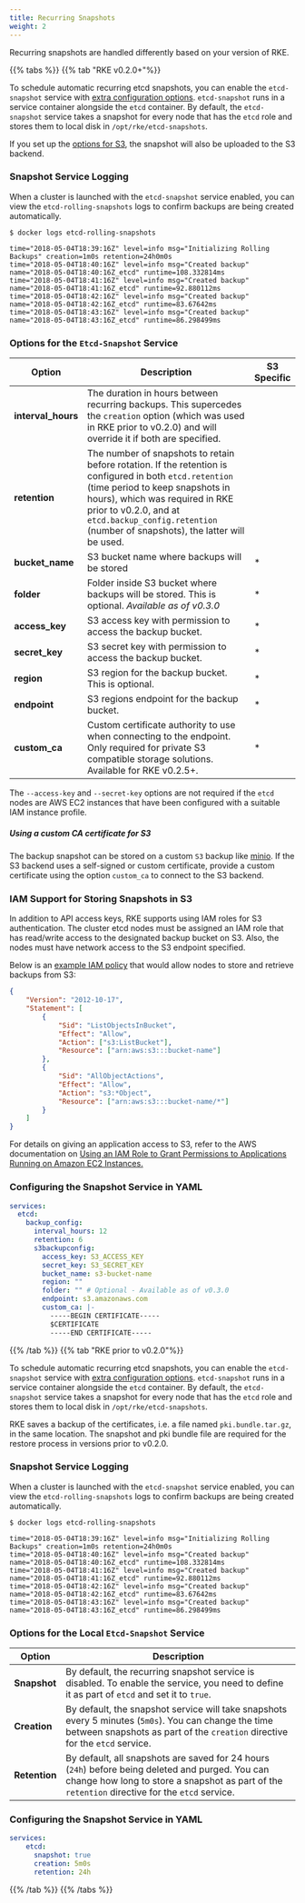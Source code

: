 ```yaml
---
title: Recurring Snapshots
weight: 2
---
```


Recurring snapshots are handled differently based on your version of RKE.

{{% tabs %}}
{{% tab "RKE v0.2.0+"%}}

To schedule automatic recurring etcd snapshots, you can enable the `etcd-snapshot` service with [extra configuration options](#options-for-the-etcd-snapshot-service). `etcd-snapshot` runs in a service container alongside the `etcd` container. By default, the `etcd-snapshot` service takes a snapshot for every node that has the `etcd` role and stores them to local disk in `/opt/rke/etcd-snapshots`.

If you set up the [options for S3](#options-for-the-etcd-snapshot-service), the snapshot will also be uploaded to the S3 backend.

### Snapshot Service Logging

When a cluster is launched with the `etcd-snapshot` service enabled, you can view the `etcd-rolling-snapshots` logs to confirm backups are being created automatically.

```
$ docker logs etcd-rolling-snapshots

time="2018-05-04T18:39:16Z" level=info msg="Initializing Rolling Backups" creation=1m0s retention=24h0m0s
time="2018-05-04T18:40:16Z" level=info msg="Created backup" name="2018-05-04T18:40:16Z_etcd" runtime=108.332814ms
time="2018-05-04T18:41:16Z" level=info msg="Created backup" name="2018-05-04T18:41:16Z_etcd" runtime=92.880112ms
time="2018-05-04T18:42:16Z" level=info msg="Created backup" name="2018-05-04T18:42:16Z_etcd" runtime=83.67642ms
time="2018-05-04T18:43:16Z" level=info msg="Created backup" name="2018-05-04T18:43:16Z_etcd" runtime=86.298499ms
```

### Options for the `Etcd-Snapshot` Service

|Option|Description| S3 Specific |
|---|---| --- |
|**interval_hours**| The duration in hours between recurring backups.  This supercedes the `creation` option (which was used in RKE prior to v0.2.0) and will override it if both are specified.| |
|**retention**| The number of snapshots to retain before rotation. If the retention is configured in both `etcd.retention` (time period to keep snapshots in hours), which was required in RKE prior to v0.2.0, and at `etcd.backup_config.retention` (number of snapshots), the latter will be used. | |
|**bucket_name**| S3 bucket name where backups will be stored| * |
|**folder**| Folder inside S3 bucket where backups will be stored. This is optional. _Available as of v0.3.0_ | * |
|**access_key**| S3 access key with permission to access the backup bucket.| * |
|**secret_key** |S3 secret key with permission to access the backup bucket.| * |
|**region** |S3 region for the backup bucket. This is optional.| * |
|**endpoint** |S3 regions endpoint for the backup bucket.| * |
|**custom_ca** |Custom certificate authority to use when connecting to the endpoint. Only required for private S3 compatible storage solutions. Available for RKE v0.2.5+.| * |

The `--access-key` and `--secret-key` options are not required if the `etcd` nodes are AWS EC2 instances that have been configured with a suitable IAM instance profile.

##### Using a custom CA certificate for S3

The backup snapshot can be stored on a custom `S3` backup like [minio](https://min.io/). If the S3 backend uses a self-signed or custom certificate, provide a custom certificate using the option `custom_ca` to connect to the S3 backend.

### IAM Support for Storing Snapshots in S3

In addition to API access keys, RKE supports using IAM roles for S3 authentication. The cluster etcd nodes must be assigned an IAM role that has read/write access to the designated backup bucket on S3. Also, the nodes must have network access to the S3 endpoint specified.

Below is an [example IAM policy](https://docs.aws.amazon.com/IAM/latest/UserGuide/reference_policies_examples_s3_rw-bucket.html) that would allow nodes to store and retrieve backups from S3:

```json
{
    "Version": "2012-10-17",
    "Statement": [
        {
            "Sid": "ListObjectsInBucket",
            "Effect": "Allow",
            "Action": ["s3:ListBucket"],
            "Resource": ["arn:aws:s3:::bucket-name"]
        },
        {
            "Sid": "AllObjectActions",
            "Effect": "Allow",
            "Action": "s3:*Object",
            "Resource": ["arn:aws:s3:::bucket-name/*"]
        }
    ]
}
```

For details on giving an application access to S3, refer to the AWS documentation on [Using an IAM Role to Grant Permissions to Applications Running on Amazon EC2 Instances.](https://docs.aws.amazon.com/IAM/latest/UserGuide/id_roles_use_switch-role-ec2.html)

### Configuring the Snapshot Service in YAML

```yaml
services:
  etcd:
    backup_config:
      interval_hours: 12
      retention: 6
      s3backupconfig:
        access_key: S3_ACCESS_KEY
        secret_key: S3_SECRET_KEY
        bucket_name: s3-bucket-name
        region: ""
        folder: "" # Optional - Available as of v0.3.0
        endpoint: s3.amazonaws.com
        custom_ca: |-
          -----BEGIN CERTIFICATE-----
          $CERTIFICATE
          -----END CERTIFICATE-----
```

{{% /tab %}}
{{% tab "RKE prior to v0.2.0"%}}

To schedule automatic recurring etcd snapshots, you can enable the `etcd-snapshot` service with [extra configuration options](#options-for-the-local-etcd-snapshot-service). `etcd-snapshot` runs in a service container alongside the `etcd` container. By default, the `etcd-snapshot` service takes a snapshot for every node that has the `etcd` role and stores them to local disk in `/opt/rke/etcd-snapshots`.

RKE saves a backup of the certificates, i.e. a file named `pki.bundle.tar.gz`, in the same location. The snapshot and pki bundle file are required for the restore process in versions prior to v0.2.0.

### Snapshot Service Logging

When a cluster is launched with the `etcd-snapshot` service enabled, you can view the `etcd-rolling-snapshots` logs to confirm backups are being created automatically.

```
$ docker logs etcd-rolling-snapshots

time="2018-05-04T18:39:16Z" level=info msg="Initializing Rolling Backups" creation=1m0s retention=24h0m0s
time="2018-05-04T18:40:16Z" level=info msg="Created backup" name="2018-05-04T18:40:16Z_etcd" runtime=108.332814ms
time="2018-05-04T18:41:16Z" level=info msg="Created backup" name="2018-05-04T18:41:16Z_etcd" runtime=92.880112ms
time="2018-05-04T18:42:16Z" level=info msg="Created backup" name="2018-05-04T18:42:16Z_etcd" runtime=83.67642ms
time="2018-05-04T18:43:16Z" level=info msg="Created backup" name="2018-05-04T18:43:16Z_etcd" runtime=86.298499ms
```

### Options for the Local `Etcd-Snapshot` Service

|Option|Description|
|---|---|
|**Snapshot**|By default, the recurring snapshot service is disabled. To enable the service, you need to define it as part of `etcd` and set it to `true`.|
|**Creation**|By default, the snapshot service will take snapshots every 5 minutes (`5m0s`). You can change the time between snapshots as part of the `creation` directive for the `etcd` service.|
|**Retention**|By default, all snapshots are saved for 24 hours (`24h`) before being deleted and purged. You can change how long to store a snapshot as part of the `retention` directive for the `etcd` service.|

### Configuring the Snapshot Service in YAML

```yaml
services:
    etcd:
      snapshot: true
      creation: 5m0s
      retention: 24h
```

{{% /tab %}}
{{% /tabs %}}
